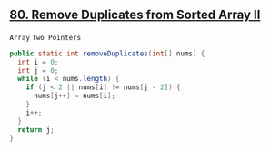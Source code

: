 [80. Remove Duplicates from Sorted Array II](https://leetcode.com/problems/remove-duplicates-from-sorted-array-ii/)
---

`Array` `Two Pointers`

```java
public static int removeDuplicates(int[] nums) {
  int i = 0;
  int j = 0;
  while (i < nums.length) {
    if (j < 2 || nums[i] != nums[j - 2]) {
      nums[j++] = nums[i];
    }
    i++;
  }
  return j;
}
```

